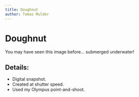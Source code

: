 ```yaml
---
title: Doughnut
author: Tomas Mulder
---
```


# Doughnut

You may have seen this image before… submerged underwater!

## Details:

- Digital snapshot.
- Created at shutter speed.
- Used my Olympus point-and-shoot.